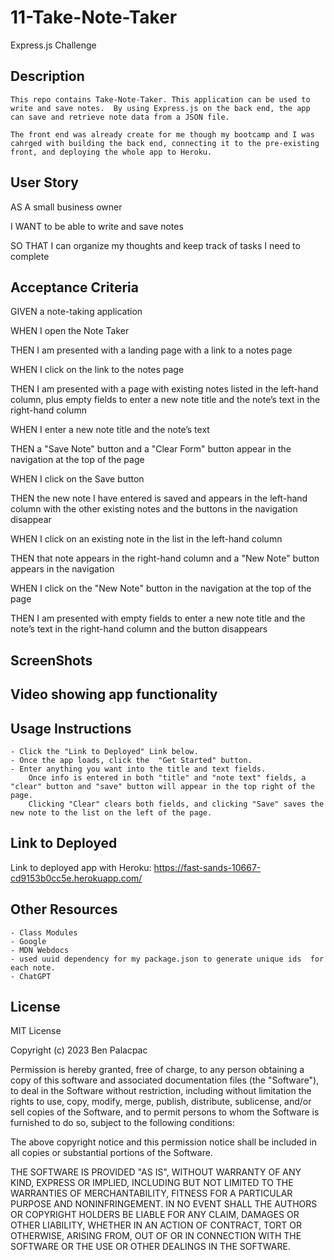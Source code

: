 # 11-Take-Note-Taker
Express.js Challenge

## Description
    This repo contains Take-Note-Taker. This application can be used to write and save notes.  By using Express.js on the back end, the app can save and retrieve note data from a JSON file.

    The front end was already create for me though my bootcamp and I was cahrged with building the back end, connecting it to the pre-existing front, and deploying the whole app to Heroku.


## User Story
AS A small business owner

I WANT to be able to write and save notes

SO THAT I can organize my thoughts and keep track of tasks I need to complete

## Acceptance Criteria
GIVEN a note-taking application

WHEN I open the Note Taker

THEN I am presented with a landing page with a link to a notes page

WHEN I click on the link to the notes page

THEN I am presented with a page with existing notes listed in the left-hand column, plus empty fields to enter a new note title and the note’s text in the right-hand column

WHEN I enter a new note title and the note’s text

THEN a "Save Note" button and a "Clear Form" button appear in the navigation at the top of the page

WHEN I click on the Save button

THEN the new note I have entered is saved and appears in the left-hand column with the other existing notes and the buttons in the navigation disappear

WHEN I click on an existing note in the list in the left-hand column

THEN that note appears in the right-hand column and a "New Note" button appears in the navigation

WHEN I click on the "New Note" button in the navigation at the top of the page

THEN I am presented with empty fields to enter a new note title and the note’s text in the right-hand column and the button disappears

## ScreenShots



## Video showing app functionality



## Usage Instructions
    - Click the "Link to Deployed" Link below.
    - Once the app loads, click the  "Get Started" button.
    - Enter anything you want into the title and text fields.  
        Once info is entered in both "title" and "note text" fields, a "clear" button and "save" button will appear in the top right of the page.
        Clicking "Clear" clears both fields, and clicking "Save" saves the new note to the list on the left of the page.

## Link to Deployed
Link to deployed app with Heroku: https://fast-sands-10667-cd9153b0cc5e.herokuapp.com/

## Other Resources
    - Class Modules
    - Google
    - MDN Webdocs
    - used uuid dependency for my package.json to generate unique ids  for each note.
    - ChatGPT

## License 
MIT License

Copyright (c) 2023 Ben Palacpac

Permission is hereby granted, free of charge, to any person obtaining a copy of this software and associated documentation files (the "Software"), to deal in the Software without restriction, including without limitation the rights to use, copy, modify, merge, publish, distribute, sublicense, and/or sell copies of the Software, and to permit persons to whom the Software is furnished to do so, subject to the following conditions:

The above copyright notice and this permission notice shall be included in all copies or substantial portions of the Software.

THE SOFTWARE IS PROVIDED "AS IS", WITHOUT WARRANTY OF ANY KIND, EXPRESS OR IMPLIED, INCLUDING BUT NOT LIMITED TO THE WARRANTIES OF MERCHANTABILITY, FITNESS FOR A PARTICULAR PURPOSE AND NONINFRINGEMENT. IN NO EVENT SHALL THE AUTHORS OR COPYRIGHT HOLDERS BE LIABLE FOR ANY CLAIM, DAMAGES OR OTHER LIABILITY, WHETHER IN AN ACTION OF CONTRACT, TORT OR OTHERWISE, ARISING FROM, OUT OF OR IN CONNECTION WITH THE SOFTWARE OR THE USE OR OTHER DEALINGS IN THE SOFTWARE.
